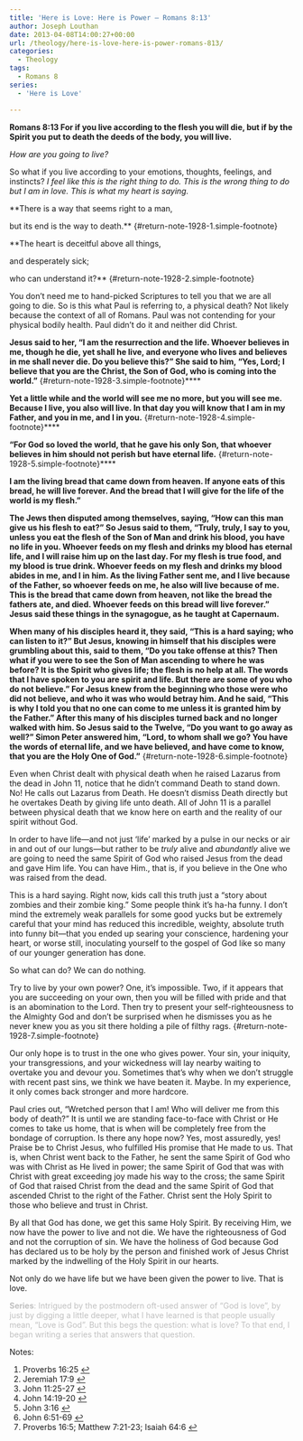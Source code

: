```yaml
---
title: 'Here is Love: Here is Power – Romans 8:13'
author: Joseph Louthan
date: 2013-04-08T14:00:27+00:00
url: /theology/here-is-love-here-is-power-romans-813/
categories:
  - Theology
tags:
  - Romans 8
series:
  - 'Here is Love'

---
```



**Romans 8:13 For if you live according to the flesh you will die, but if by the Spirit you put to death the deeds of the body, you will live.**

_How are you going to live?_

So what if you live according to your emotions, thoughts, feelings, and instincts? _I feel like this is the right thing to do. This is the wrong thing to do but I am in love. This is what my heart is saying._

**There is a way that seems right to a man,
  
but its end is the way to death.** [][2]{#return-note-1928-1.simple-footnote}

**The heart is deceitful above all things,
  
and desperately sick;
  
who can understand it?** [][3]{#return-note-1928-2.simple-footnote}

You don’t need me to hand-picked Scriptures to tell you that we are all going to die. So is this what Paul is referring to, a physical death? Not likely because the context of all of Romans. Paul was not contending for your physical bodily health. Paul didn’t do it and neither did Christ.

**Jesus said to her, “I am the resurrection and the life. Whoever believes in me, though he die, yet shall he live, and everyone who lives and believes in me shall never die. Do you believe this?” She said to him, “Yes, Lord; I believe that you are the Christ, the Son of God, who is coming into the world.”** [][4]{#return-note-1928-3.simple-footnote}****

**Yet a little while and the world will see me no more, but you will see me. Because I live, you also will live. In that day you will know that I am in my Father, and you in me, and I in you.** [][5]{#return-note-1928-4.simple-footnote}****

**“For God so loved the world, that he gave his only Son, that whoever believes in him should not perish but have eternal life.** [][6]{#return-note-1928-5.simple-footnote}****

**I am the living bread that came down from heaven. If anyone eats of this bread, he will live forever. And the bread that I will give for the life of the world is my flesh.”**

**The Jews then disputed among themselves, saying, “How can this man give us his flesh to eat?” So Jesus said to them, “Truly, truly, I say to you, unless you eat the flesh of the Son of Man and drink his blood, you have no life in you. Whoever feeds on my flesh and drinks my blood has eternal life, and I will raise him up on the last day. For my flesh is true food, and my blood is true drink. Whoever feeds on my flesh and drinks my blood abides in me, and I in him. As the living Father sent me, and I live because of the Father, so whoever feeds on me, he also will live because of me. This is the bread that came down from heaven, not like the bread the fathers ate, and died. Whoever feeds on this bread will live forever.” Jesus said these things in the synagogue, as he taught at Capernaum.**

**When many of his disciples heard it, they said, “This is a hard saying; who can listen to it?” But Jesus, knowing in himself that his disciples were grumbling about this, said to them, “Do you take offense at this? Then what if you were to see the Son of Man ascending to where he was before? It is the Spirit who gives life; the flesh is no help at all. The words that I have spoken to you are spirit and life. But there are some of you who do not believe.” For Jesus knew from the beginning who those were who did not believe, and who it was who would betray him. And he said, “This is why I told you that no one can come to me unless it is granted him by the Father.” After this many of his disciples turned back and no longer walked with him. So Jesus said to the Twelve, “Do you want to go away as well?” Simon Peter answered him, “Lord, to whom shall we go? You have the words of eternal life, and we have believed, and have come to know, that you are the Holy One of God.”** [][7]{#return-note-1928-6.simple-footnote}

Even when Christ dealt with physical death when he raised Lazarus from the dead in John 11, notice that he didn’t command Death to stand down. No! He calls out Lazarus from Death. He doesn’t dismiss Death directly but he overtakes Death by giving life unto death. All of John 11 is a parallel between physical death that we know here on earth and the reality of our spirit without God.

In order to have life—and not just ‘life’ marked by a pulse in our necks or air in and out of our lungs—but rather to be _truly_ alive and _abundantly_ alive we are going to need the same Spirit of God who raised Jesus from the dead and gave Him life. You can have Him., that is, if you believe in the One who was raised from the dead.

This is a hard saying. Right now, kids call this truth just a “story about zombies and their zombie king.” Some people think it’s ha-ha funny. I don’t mind the extremely weak parallels for some good yucks but be extremely careful that your mind has reduced this incredible, weighty, absolute truth into funny bit—that you ended up searing your conscience, hardening your heart, or worse still, inoculating yourself to the gospel of God like so many of our younger generation has done.

So what can do? We can do nothing.

Try to live by your own power? One, it’s impossible. Two, if it appears that you are succeeding on your own, then you will be filled with pride and that is an abomination to the Lord. Then try to present your self-righteousness to the Almighty God and don’t be surprised when he dismisses you as he never knew you as you sit there holding a pile of filthy rags. [][8]{#return-note-1928-7.simple-footnote}

Our only hope is to trust in the one who gives power. Your sin, your iniquity, your transgressions, and your wickedness will lay nearby waiting to overtake you and devour you. Sometimes that’s why when we don’t struggle with recent past sins, we think we have beaten it. Maybe. In my experience, it only comes back stronger and more hardcore.

Paul cries out, “Wretched person that I am! Who will deliver me from this body of death?” It is until we are standing face-to-face with Christ or He comes to take us home, that is when will be completely free from the bondage of corruption. Is there any hope now? Yes, most assuredly, yes! Praise be to Christ Jesus, who fulfilled His promise that He made to us. That is, when Christ went back to the Father, he sent the same Spirit of God who was with Christ as He lived in power; the same Spirit of God that was with Christ with great exceeding joy made his way to the cross; the same Spirit of God that raised Christ from the dead and the same Spirit of God that ascended Christ to the right of the Father. Christ sent the Holy Spirit to those who believe and trust in Christ.

By all that God has done, we get this same Holy Spirit. By receiving Him, we now have the power to live and not die. We have the righteousness of God and not the corruption of sin. We have the holiness of God because God has declared us to be holy by the person and finished work of Jesus Christ marked by the indwelling of the Holy Spirit in our hearts.

Not only do we have life but we have been given the power to live. That is love.

<span style="color: #c0c0c0;"><strong>Series</strong>: Intrigued by the postmodern oft-used answer of “God is love”, by just by digging a little deeper, what I have learned is that people usually mean, “Love is God”. But this begs the question: what is love? To that end, I began writing a series that answers that question.</span>

<div class="simple-footnotes">
  <p class="notes">
    Notes:
  </p>
  
  <ol>
    <li id="note-1928-1">
      Proverbs 16:25 <a href="#return-note-1928-1">&#8617;</a>
    </li>
    <li id="note-1928-2">
      Jeremiah 17:9 <a href="#return-note-1928-2">&#8617;</a>
    </li>
    <li id="note-1928-3">
      John 11:25-27 <a href="#return-note-1928-3">&#8617;</a>
    </li>
    <li id="note-1928-4">
      John 14:19-20 <a href="#return-note-1928-4">&#8617;</a>
    </li>
    <li id="note-1928-5">
      John 3:16 <a href="#return-note-1928-5">&#8617;</a>
    </li>
    <li id="note-1928-6">
      John 6:51-69 <a href="#return-note-1928-6">&#8617;</a>
    </li>
    <li id="note-1928-7">
      Proverbs 16:5; Matthew 7:21-23; Isaiah 64:6 <a href="#return-note-1928-7">&#8617;</a>
    </li>
  </ol>
</div>

 [1]: http://rhazcrossbones.deviantart.com/art/The-Zombie-King-188444139
 [2]: #note-1928-1 "Proverbs 16:25"
 [3]: #note-1928-2 "Jeremiah 17:9"
 [4]: #note-1928-3 "John 11:25-27"
 [5]: #note-1928-4 "John 14:19-20"
 [6]: #note-1928-5 "John 3:16"
 [7]: #note-1928-6 "John 6:51-69"
 [8]: #note-1928-7 "Proverbs 16:5; Matthew 7:21-23; Isaiah 64:6"